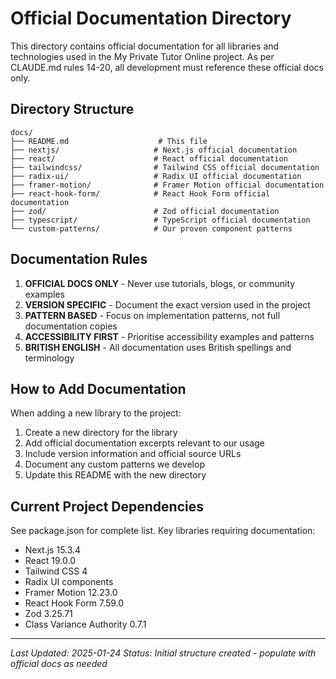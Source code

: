 # Official Documentation Directory

This directory contains official documentation for all libraries and technologies used in the My Private Tutor Online project. As per CLAUDE.md rules 14-20, all development must reference these official docs only.

## Directory Structure

```
docs/
├── README.md                    # This file
├── nextjs/                     # Next.js official documentation
├── react/                      # React official documentation  
├── tailwindcss/                # Tailwind CSS official documentation
├── radix-ui/                   # Radix UI official documentation
├── framer-motion/              # Framer Motion official documentation
├── react-hook-form/            # React Hook Form official documentation
├── zod/                        # Zod official documentation
├── typescript/                 # TypeScript official documentation
└── custom-patterns/            # Our proven component patterns
```

## Documentation Rules

1. **OFFICIAL DOCS ONLY** - Never use tutorials, blogs, or community examples
2. **VERSION SPECIFIC** - Document the exact version used in the project
3. **PATTERN BASED** - Focus on implementation patterns, not full documentation copies
4. **ACCESSIBILITY FIRST** - Prioritise accessibility examples and patterns
5. **BRITISH ENGLISH** - All documentation uses British spellings and terminology

## How to Add Documentation

When adding a new library to the project:

1. Create a new directory for the library
2. Add official documentation excerpts relevant to our usage
3. Include version information and official source URLs  
4. Document any custom patterns we develop
5. Update this README with the new directory

## Current Project Dependencies

See package.json for complete list. Key libraries requiring documentation:

- Next.js 15.3.4
- React 19.0.0
- Tailwind CSS 4
- Radix UI components
- Framer Motion 12.23.0
- React Hook Form 7.59.0
- Zod 3.25.71
- Class Variance Authority 0.7.1

---

*Last Updated: 2025-01-24*
*Status: Initial structure created - populate with official docs as needed*